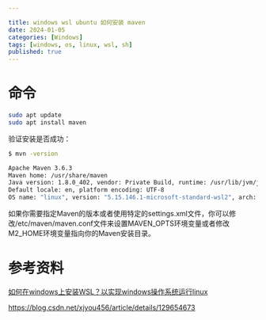 ```yaml
---

title: windows wsl ubuntu 如何安装 maven
date: 2024-01-05
categories: [Windows]
tags: [windows, os, linux, wsl, sh]
published: true
---
```


# 命令

```sh
sudo apt update
sudo apt install maven
```

验证安装是否成功：

```sh
$ mvn -version

Apache Maven 3.6.3
Maven home: /usr/share/maven
Java version: 1.8.0_402, vendor: Private Build, runtime: /usr/lib/jvm/java-8-openjdk-amd64/jre
Default locale: en, platform encoding: UTF-8
OS name: "linux", version: "5.15.146.1-microsoft-standard-wsl2", arch: "amd64", family: "unix"
```

如果你需要指定Maven的版本或者使用特定的settings.xml文件，你可以修改/etc/maven/maven.conf文件来设置MAVEN_OPTS环境变量或者修改M2_HOME环境变量指向你的Maven安装目录。

# 参考资料

[如何在windows上安装WSL？以实现windows操作系统运行linux](https://blog.csdn.net/weixin_40551464/article/details/133577201)

https://blog.csdn.net/xjyou456/article/details/129654673

